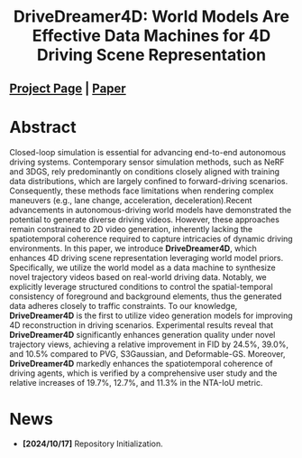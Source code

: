 
<div align="center">   
  
# DriveDreamer4D: World Models Are Effective Data Machines for 4D Driving Scene Representation
</div>

 
## [Project Page]() | [Paper]()

# Abstract 

Closed-loop simulation is essential for advancing end-to-end autonomous driving systems. Contemporary sensor simulation methods, such as NeRF and 3DGS, rely predominantly on conditions closely aligned with training data distributions, which are largely confined to forward-driving scenarios. Consequently, these methods face limitations when rendering complex maneuvers (e.g., lane change, acceleration, deceleration).Recent advancements in autonomous-driving world models have demonstrated the potential to generate diverse driving videos. However, these approaches remain constrained to 2D video generation, inherently lacking the spatiotemporal coherence required to capture intricacies of dynamic driving environments. In this paper, we introduce **DriveDreamer4D**, which enhances 4D driving scene representation leveraging world model priors. Specifically, we utilize the world model as a data machine to synthesize novel trajectory videos based on real-world driving data. Notably, we explicitly leverage structured conditions to control the spatial-temporal consistency of foreground and background elements, thus the generated data adheres closely to traffic constraints. To our knowledge, **DriveDreamer4D** is the first to utilize video generation models for improving 4D reconstruction in driving scenarios. Experimental results reveal that **DriveDreamer4D** significantly enhances generation quality under novel trajectory views, achieving a relative improvement in FID by 24.5%, 39.0%, and 10.5% compared to PVG, S3Gaussian, and Deformable-GS. Moreover, **DriveDreamer4D** markedly enhances the spatiotemporal coherence of driving agents, which is verified by a comprehensive user study and the relative increases of 19.7%, 12.7%, and 11.3% in the NTA-IoU metric.


# News
- **[2024/10/17]** Repository Initialization.




<!-- **WorldDreamer Framework**
<img width="1349" alt="method" src="https://github.com/JeffWang987/WorldDreamer/assets/49095445/0f95bde3-e19a-4b79-9bad-ee22e2cddeb1">
 -->


<!-- # Bibtex
If this work is helpful for your research, please consider citing the following BibTeX entry.

```
@article{wang2023worlddreamer,
      title={WorldDreamer: Towards General World Models for Video Generation via Predicting Masked Tokens}, 
      author={Xiaofeng Wang and Zheng Zhu and Guan Huang and Boyuan Wang and Xinze Chen and Jiwen Lu},
      journal={arXiv preprint arXiv:2401.09985},
      year={2024}
} -->


